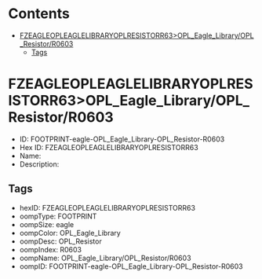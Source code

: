 



Contents
========

* [FZEAGLEOPLEAGLELIBRARYOPLRESISTORR63>OPL_Eagle_Library/OPL_Resistor/R0603](#fzeagleopleaglelibraryoplresistorr63opl_eagle_libraryopl_resistorr0603)
	* [Tags](#tags)

# FZEAGLEOPLEAGLELIBRARYOPLRESISTORR63>OPL_Eagle_Library/OPL_Resistor/R0603

- ID: FOOTPRINT-eagle-OPL_Eagle_Library-OPL_Resistor-R0603
- Hex ID: FZEAGLEOPLEAGLELIBRARYOPLRESISTORR63
- Name: 
- Description: 

## Tags

- hexID: FZEAGLEOPLEAGLELIBRARYOPLRESISTORR63
- oompType: FOOTPRINT
- oompSize: eagle
- oompColor: OPL_Eagle_Library
- oompDesc: OPL_Resistor
- oompIndex: R0603
- oompName: OPL_Eagle_Library/OPL_Resistor/R0603
- oompID: FOOTPRINT-eagle-OPL_Eagle_Library-OPL_Resistor-R0603
